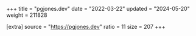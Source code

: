 +++
title = "pgjones.dev"
date = "2022-03-22"
updated = "2024-05-20"
weight = 211828

[extra]
source = "https://pgjones.dev"
ratio = 11
size = 207
+++
